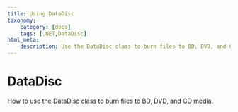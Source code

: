 ```yaml
---
title: Using DataDisc
taxonomy:
    category: [docs]
    tags: [.NET,DataDisc]
html_meta:
    description: Use the DataDisc class to burn files to BD, DVD, and CD media
---
```


# DataDisc

How to use the DataDisc class to burn files to BD, DVD, and CD media.
